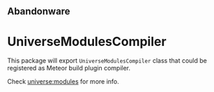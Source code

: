 ## Abandonware

# UniverseModulesCompiler

This package will export `UniverseModulesCompiler` class that could be registered as Meteor build plugin compiler.

Check [universe:modules](https://github.com/vazco/universe-modules/) for more info.

